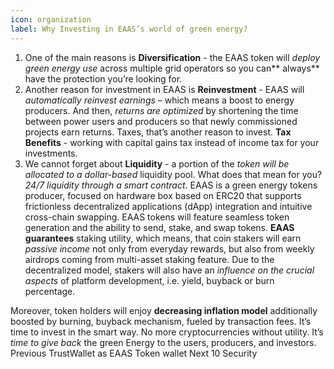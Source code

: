 ```yaml
---
icon: organization
label: Why Investing in EAAS’s world of green energy?
---
```


1. One of the main reasons is **Diversification** - the EAAS token will *deploy green energy use* across multiple grid operators so you can** always** have the protection you’re looking for.
2. Another reason for investment in EAAS is **Reinvestment** - EAAS will *automatically reinvest earnings* – which means a boost to energy producers. And then, *returns are optimized* by shortening the time between power users and producers so that newly commissioned projects earn returns. Taxes, that’s another reason to invest. **Tax Benefits** - working with capital gains tax instead of income tax for your investments.
3. We cannot forget about **Liquidity** - a portion of the *token will be allocated to a dollar-based* liquidity pool. What does that mean for you? *24/7 liquidity through a smart contract*. EAAS is a green energy tokens producer, focused on hardware box based on ERC20 that supports frictionless decentralized applications (dApp) integration and intuitive cross-chain swapping. EAAS tokens will feature seamless token generation and the ability to send, stake, and swap tokens. **EAAS guarantees** staking utility, which means, that coin stakers will earn *passive income* not only from everyday rewards, but also from weekly airdrops coming from multi-asset staking feature. Due to the decentralized model, stakers will also have an *influence on the crucial aspects* of platform development, i.e. yield, buyback or burn percentage.

Moreover, token holders will enjoy **decreasing inflation model** additionally boosted by burning, buyback mechanism, fueled by transaction fees. It’s time to invest in the smart way. No more cryptocurrencies without utility. It’s *time to give back* the green Energy to the users, producers, and investors. Previous TrustWallet as EAAS Token wallet Next 10 Security